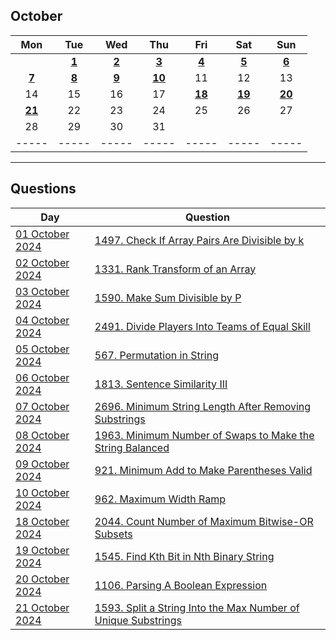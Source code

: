 October
---
| Mon | Tue | Wed | Thu | Fri | Sat | Sun |
| :---: | :---: | :---: | :---: | :---: | :---: | :---: |
|     | [**1**](01) | [**2**](02) | [**3**](03) | [**4**](04) | [**5**](05) | [**6**](06) |
| [**7**](07) | [**8**](08) | [**9**](09) | [**10**](10) | 11  | 12  | 13  |
| 14  | 15  | 16  | 17  | [**18**](18) | [**19**](19) | [**20**](20) |
| [**21**](21) | 22  | 23  | 24  | 25  | 26  | 27  |
| 28  | 29  | 30  | 31  |     |     |     |
| ----- | ----- | ----- | ----- | ----- | ----- | ----- |

---

Questions
---
| Day | Question |
| --- | --- |
| [01 October 2024](01) | [1497. Check If Array Pairs Are Divisible by k](https://leetcode.com/problems/check-if-array-pairs-are-divisible-by-k) |
| [02 October 2024](02) | [1331. Rank Transform of an Array](https://leetcode.com/problems/rank-transform-of-an-array) |
| [03 October 2024](03) | [1590. Make Sum Divisible by P](https://leetcode.com/problems/make-sum-divisible-by-p) |
| [04 October 2024](04) | [2491. Divide Players Into Teams of Equal Skill](https://leetcode.com/problems/divide-players-into-teams-of-equal-skill) |
| [05 October 2024](05) | [567. Permutation in String](https://leetcode.com/problems/permutation-in-string) |
| [06 October 2024](06) | [1813. Sentence Similarity III](https://leetcode.com/problems/sentence-similarity-iii) |
| [07 October 2024](07) | [2696. Minimum String Length After Removing Substrings](https://leetcode.com/problems/minimum-string-length-after-removing-substrings) |
| [08 October 2024](08) | [1963. Minimum Number of Swaps to Make the String Balanced](https://leetcode.com/problems/minimum-number-of-swaps-to-make-the-string-balanced) |
| [09 October 2024](09) | [921. Minimum Add to Make Parentheses Valid](https://leetcode.com/problems/minimum-add-to-make-parentheses-valid) |
| [10 October 2024](10) | [962. Maximum Width Ramp](https://leetcode.com/problems/maximum-width-ramp) |
| [18 October 2024](18) | [2044. Count Number of Maximum Bitwise-OR Subsets](https://leetcode.com/problems/count-number-of-maximum-bitwise-or-subsets) |
| [19 October 2024](19) | [1545. Find Kth Bit in Nth Binary String](https://leetcode.com/problems/find-kth-bit-in-nth-binary-string) |
| [20 October 2024](20) | [1106. Parsing A Boolean Expression](https://leetcode.com/problems/parsing-a-boolean-expression) |
| [21 October 2024](21) | [1593. Split a String Into the Max Number of Unique Substrings](https://leetcode.com/problems/split-a-string-into-the-max-number-of-unique-substrings) |
